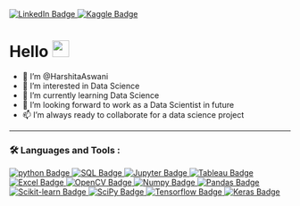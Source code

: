 
<div id="badges">
  <a href="https://www.linkedin.com/in/harshita-aswani-data-scientist/">
    <img src="https://img.shields.io/badge/LinkedIn-blue?style=for-the-badge&logo=linkedin&logoColor=white" alt="LinkedIn Badge"/>
  </a>
  <a href="https://www.kaggle.com/harshitaaswani">
    <img src="https://img.shields.io/badge/Kaggle-pink?style=for-the-badge&logo=kaggle&logoColor=blue" alt="Kaggle Badge"/>
  </a>
</div>

<img src="https://komarev.com/ghpvc/?username=HarshitaAswani&style=flat-square&color=blue" alt=""/>

<h1>
  Hello
  <img src="https://media.giphy.com/media/hvRJCLFzcasrR4ia7z/giphy.gif" width="30px"/>
</h1>

- 👋 I’m @HarshitaAswani
- 👀 I’m interested in Data Science
- 🌱 I’m currently learning Data Science
- 💞️ I’m looking forward to work as a Data Scientist in future
- 📫 I’m always ready to collaborate for a data science project


---

### :hammer_and_wrench: Languages and Tools :

<div id="badges">
  <a href="https://www.python.org/">
    <img src="https://img.shields.io/badge/Python-brown?style=for-the-badge&logo=python&logoColor=white" alt="python Badge"/>
  </a>
  <a href="https://www.mysql.com/">
    <img src="https://img.shields.io/badge/SQL-grey?style=for-the-badge&logo=mysql&logoColor=white" alt="SQL Badge"/>
  </a>
  <a href="https://jupyter.org/">
    <img src="https://img.shields.io/badge/Jupyter-orange?style=for-the-badge&logo=jupyter&logoColor=white" alt="Jupyter Badge"/>
  </a>
  <a href="https://www.tableau.com/products/public">
    <img src="https://img.shields.io/badge/Tableau-purple?style=for-the-badge&logo=tableau&logoColor=white" alt="Tableau Badge"/>
  </a>
  <a href="https://www.microsoft.com/en-in/microsoft-365/excel">
    <img src="https://img.shields.io/badge/Excel-green?style=for-the-badge&logo=MicrosoftExcel&logoColor=white" alt="Excel Badge"/>
  </a>
  <a href="https://opencv.org/">
    <img src="https://img.shields.io/badge/OpenCV-yellow?style=for-the-badge&logo=opencv&logoColor=white" alt="OpenCV Badge"/>
  </a>
  <a href="https://numpy.org/">
    <img src="https://img.shields.io/badge/Numpy-red?style=for-the-badge&logo=numpy&logoColor=white" alt="Numpy Badge"/>
  </a>
  <a href="https://pandas.pydata.org/">
    <img src="https://img.shields.io/badge/Pandas-cyan?style=for-the-badge&logo=pandas&logoColor=white" alt="Pandas Badge"/>
  </a>
  <a href="https://scikit-learn.org/stable/">
    <img src="https://img.shields.io/badge/Scikit-violet?style=for-the-badge&logo=scikitlearn&logoColor=white" alt="Scikit-learn Badge"/>
  </a>
  <a href="https://scipy.org/">
    <img src="https://img.shields.io/badge/SciPy-indigo?style=for-the-badge&logo=scipy&logoColor=white" alt="SciPy Badge"/>
  </a>
  <a href="https://www.tensorflow.org/">
    <img src="https://img.shields.io/badge/Tensorflow-blue?style=for-the-badge&logo=tensorflow&logoColor=white" alt="Tensorflow Badge"/>
  </a>
  <a href="https://keras.io/">
    <img src="https://img.shields.io/badge/Keras-pink?style=for-the-badge&logo=keras&logoColor=white" alt="Keras Badge"/>
  </a>
</div>

<!---
HarshitaAswani/HarshitaAswani is a ✨ special ✨ repository because its `README.md` (this file) appears on your GitHub profile.
You can click the Preview link to take a look at your changes.
--->
